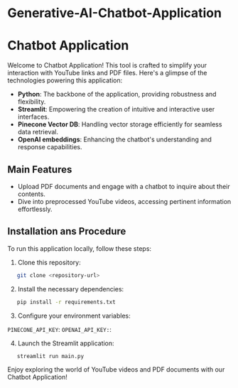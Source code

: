 # Generative-AI-Chatbot-Application

# Chatbot Application

Welcome to Chatbot Application! This tool is crafted to simplify your interaction with YouTube links and PDF files. Here's a glimpse of the technologies powering this application:

- **Python**: The backbone of the application, providing robustness and flexibility.
- **Streamlit**: Empowering the creation of intuitive and interactive user interfaces.
- **Pinecone Vector DB**: Handling vector storage efficiently for seamless data retrieval.
- **OpenAI embeddings**: Enhancing the chatbot's understanding and response capabilities.

## Main Features

- Upload PDF documents and engage with a chatbot to inquire about their contents.
- Dive into preprocessed YouTube videos, accessing pertinent information effortlessly.

## Installation ans Procedure

To run this application locally, follow these steps:

1. Clone this repository:

```bash
   git clone <repository-url>
```

2. Install the necessary dependencies:

```bash
   pip install -r requirements.txt
```

3. Configure your environment variables:

`PINECONE_API_KEY`: <Your Pinecone API key>
`OPENAI_API_KEY:`: <Your OpenAI API key>

4. Launch the Streamlit application:

```bash
   streamlit run main.py
```

Enjoy exploring the world of YouTube videos and PDF documents with our Chatbot Application!
